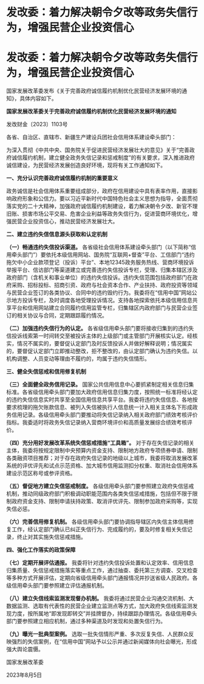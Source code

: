 # 发改委：着力解决朝令夕改等政务失信行为，增强民营企业投资信心

# 发改委：着力解决朝令夕改等政务失信行为，增强民营企业投资信心

国家发展改革委发布《关于完善政府诚信履约机制优化民营经济发展环境的通知》，具体内容如下。

**国家发展改革委关于完善政府诚信履约机制优化民营经济发展环境的通知**

发改财金〔2023〕1103号

各省、自治区、直辖市、新疆生产建设兵团社会信用体系建设牵头部门：

为深入贯彻《中共中央、国务院关于促进民营经济发展壮大的意见》关于“完善政府诚信履约机制，建立健全政务失信记录和惩戒制度”的有关要求，深入推进政府诚信建设，为民营经济发展创造良好环境，现将有关工作通知如下。

**一、充分认识完善政府诚信履约机制的重要意义**

政务诚信是社会信用体系重要组成部分，政府在信用建设中具有表率作用，直接影响政府形象和公信力。要以习近平新时代中国特色社会主义思想为指导，全面贯彻落实党的二十大精神，加强政府诚信履约机制建设，着力解决朝令夕改、新官不理旧账、损害市场公平交易、危害企业利益等政务失信行为，促进营商环境优化，增强民营企业投资信心，推动民营经济发展壮大。

**二、建立违约失信信息源头获取和认定机制**

**（一）畅通违约失信投诉渠道。**
各省级社会信用体系建设牵头部门（以下简称“信用牵头部门”）要依托本级信用网站、国务院“互联网+督查”平台、工信部门“违约拖欠中小企业款项登记（投诉）平台”、本地12345政务服务热线、营商环境投诉举报平台、信访部门等渠道建立或完善违约失信投诉专栏，受理、归集本辖区涉及政府部门（含机关和事业单位）的违约失信投诉。违约失信范围包括政府部门在政府采购、招标投标、招商引资、政府与社会资本合作、产业扶持、政府投资等领域与民营企业签订的各类协议、合同中的违约毁约行为。我委将在“信用中国”网站公示地方投诉专栏，及时调度各地受理投诉情况。支持各地探索依托本级信用信息共享平台和信用网站建立合同履约信用监管专栏，归集辖区内政府部门与民营企业签订的相关协议与合同，定期跟踪履约情况。

**（二）加强违约失信行为的认定。**
各省级信用牵头部门要将接收归集到的违约失信投诉线索第一时间转交至被投诉主体的上级部门或主管部门开展核实认定。经核实，情况不属实的，要督促认定部门及时反馈投诉人并做好解释说明；情况属实的，要督促认定部门立即推动整改，拒不整改的，由认定部门确认为违约失信。以机构调整、人员变动等理由不履约的，均属于违约失信情形。

**三、健全失信惩戒和信用修复机制**

**（三）全面健全政务信用记录。**
国家公共信用信息中心要抓紧制定相关信息归集标准。各省级信用牵头部门要加大政府信用信息归集力度，按照统一标准将经认定的违约失信信息实时共享至全国信用信息共享平台。我委将违约失信信息、各地按要求梳理的拖欠账款信息、被列入失信被执行人信息统一计入相关主体名下形成政务信用记录。各级信用牵头部门要推动将失信记录纳入相关政府部门绩效考核评价指标。我委适时将政务失信记录纳入营商环境评价和高质量发展综合绩效考核评价。

**（四）充分用好发展改革系统失信惩戒措施“工具箱”。**
对于存在失信记录的相关主体，我委将按规定限制中央预算内资金支持、限制地方政府专项债券申请、限制各类融资项目推荐；对于存在政府失信记录的地级以上城市，我委将取消发展改革系统的评优评先和试点示范资格、加大城市信用监测扣分权重、取消社会信用体系建设示范区称号或参评资格。

**（五）督促地方建立失信惩戒制度。**
各级信用牵头部门要参照建立政府失信惩戒机制，推动同级政府部门积极调动职能范围内各类失信惩戒措施，包括但不限于限制政府资金支持、限制申请扶持政策、取消评优评先、限制参加政府采购等，实现失信必惩。

**（六）完善信用修复机制。**
各级信用牵头部门要协调指导辖区内失信主体信用修复工作，经认定部门确认已纠正失信行为、完成履约的，要及时修复相关失信记录，终止对其实施失信惩戒措施。

**四、强化工作落实的政策保障**

**（七）定期开展评估通报。**
我委将针对违约失信投诉处置和认定效率、信用信息归集质量、失信惩戒措施落实等重点工作，通过抽查、委托第三方调查、交叉检查等多种方式开展评估，定期向省级信用牵头部门通报情况并抄送省级人民政府。各级信用牵头部门要参照建立评估通报机制。

**（八）建立失信线索监测发现督办机制。**
我委将通过民营企业沟通交流机制、大数据监测、选取有代表性的民营企业建立监测点等方式，加大政府失信线索监测发现力度，按所属地“即发现即转交”并挂牌督办，持续跟踪办理情况。各级信用牵头部门要参照建立相应机制，通过多种渠道及时发现和处置失信行为。

**（九）曝光一批典型案例。**
选取一批失信情形严重、多次反复失信、人民群众反映强烈的失信案例，在“信用中国”网站予以公示并通过新闻媒体向社会曝光，形成强大舆论震慑。

国家发展改革委

2023年8月5日

